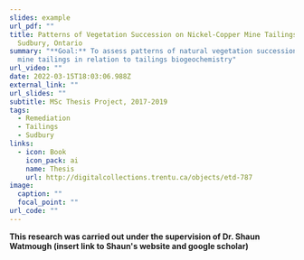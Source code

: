 ```yaml
---
slides: example
url_pdf: ""
title: Patterns of Vegetation Succession on Nickel-Copper Mine Tailings Near
  Sudbury, Ontario
summary: "**Goal:** To assess patterns of natural vegetation succession on toxic
  mine tailings in relation to tailings biogeochemistry"
url_video: ""
date: 2022-03-15T18:03:06.988Z
external_link: ""
url_slides: ""
subtitle: MSc Thesis Project, 2017-2019
tags:
  - Remediation
  - Tailings
  - Sudbury
links:
  - icon: Book
    icon_pack: ai
    name: Thesis
    url: http://digitalcollections.trentu.ca/objects/etd-787
image:
  caption: ""
  focal_point: ""
url_code: ""
---
```

**This research was carried out under the supervision of Dr. Shaun Watmough (insert link to Shaun's website and google scholar)**